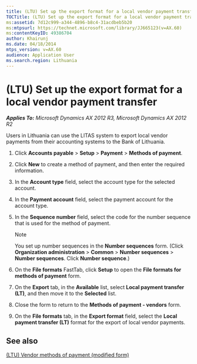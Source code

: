 ```yaml
---
title: (LTU) Set up the export format for a local vendor payment transfer
TOCTitle: (LTU) Set up the export format for a local vendor payment transfer
ms:assetid: 7d12c999-a344-4896-b8c4-31acdbeb5b20
ms:mtpsurl: https://technet.microsoft.com/library/JJ665123(v=AX.60)
ms:contentKeyID: 49386704
author: Khairunj
ms.date: 04/18/2014
mtps_version: v=AX.60
audience: Application User
ms.search.region: Lithuania
---
```


# (LTU) Set up the export format for a local vendor payment transfer 


_**Applies To:** Microsoft Dynamics AX 2012 R3, Microsoft Dynamics AX 2012 R2_

Users in Lithuania can use the LITAS system to export local vendor payments from their accounting systems to the Bank of Lithuania.

1.  Click **Accounts payable** \> **Setup** \> **Payment** \> **Methods of payment**.

2.  Click **New** to create a method of payment, and then enter the required information.

3.  In the **Account type** field, select the account type for the selected account.

4.  In the **Payment account** field, select the payment account for the account type.

5.  In the **Sequence number** field, select the code for the number sequence that is used for the method of payment.
    

    > [!NOTE]
    > <P>You set up number sequences in the <STRONG>Number sequences</STRONG> form. (Click <STRONG>Organization administration</STRONG> &gt; <STRONG>Common</STRONG> &gt; <STRONG>Number sequences</STRONG> &gt; <STRONG>Number sequences</STRONG>. Click <STRONG>Number sequence</STRONG>.)</P>



6.  On the **File formats** FastTab, click **Setup** to open the **File formats for methods of payment** form.

7.  On the **Export** tab, in the **Available** list, select **Local payment transfer (LT)**, and then move it to the **Selected** list.

8.  Close the form to return to the **Methods of payment - vendors** form.

9.  On the **File formats** tab, in the **Export format** field, select the **Local payment transfer (LT)** format for the export of local vendor payments.

## See also

[(LTU) Vendor methods of payment (modified form)](https://technet.microsoft.com/library/jj665023\(v=ax.60\))

  


